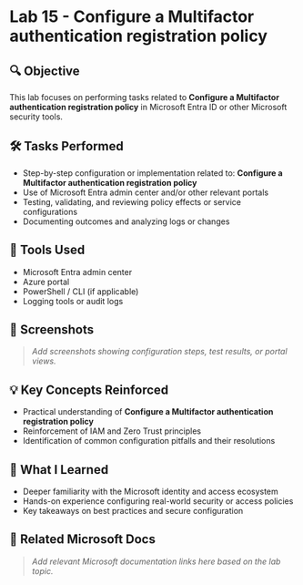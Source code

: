 # Lab 15 - Configure a Multifactor authentication registration policy

## 🔍 Objective
This lab focuses on performing tasks related to **Configure a Multifactor authentication registration policy** in Microsoft Entra ID or other Microsoft security tools.

## 🛠️ Tasks Performed
- Step-by-step configuration or implementation related to: **Configure a Multifactor authentication registration policy**
- Use of Microsoft Entra admin center and/or other relevant portals
- Testing, validating, and reviewing policy effects or service configurations
- Documenting outcomes and analyzing logs or changes

## 🧪 Tools Used
- Microsoft Entra admin center
- Azure portal
- PowerShell / CLI (if applicable)
- Logging tools or audit logs

## 📸 Screenshots
> _Add screenshots showing configuration steps, test results, or portal views._

## 💡 Key Concepts Reinforced
- Practical understanding of **Configure a Multifactor authentication registration policy**
- Reinforcement of IAM and Zero Trust principles
- Identification of common configuration pitfalls and their resolutions

## 🧠 What I Learned
- Deeper familiarity with the Microsoft identity and access ecosystem
- Hands-on experience configuring real-world security or access policies
- Key takeaways on best practices and secure configuration

## 🔗 Related Microsoft Docs
> _Add relevant Microsoft documentation links here based on the lab topic._

